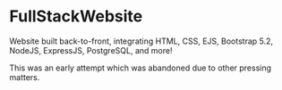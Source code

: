 # FullStackWebsite
Website built back-to-front, integrating HTML, CSS, EJS, Bootstrap 5.2, NodeJS, ExpressJS, PostgreSQL, and more!


This was an early attempt which was abandoned due to other pressing matters.
